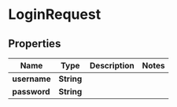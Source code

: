 

# LoginRequest

## Properties

Name | Type | Description | Notes
------------ | ------------- | ------------- | -------------
**username** | **String** |  | 
**password** | **String** |  | 




